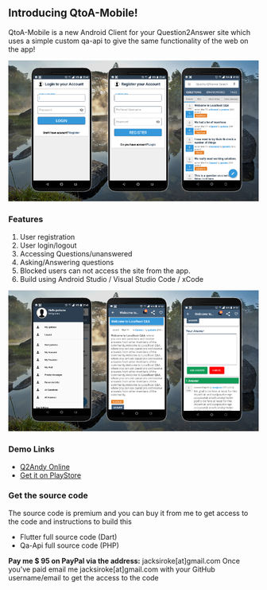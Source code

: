 ## Introducing QtoA-Mobile!

QtoA-Mobile is a new Android Client for your Question2Answer site which uses a simple custom qa-api to give the same functionality of the web on the app!

<img src="q2a1.png"/>

### Features
1. User registration
2. User login/logout
3. Accessing Questions/unanswered
4. Asking/Answering questions
5. Blocked users can not access the site from the app.
6. Build using Android Studio / Visual Studio Code / xCode

<img src="q2a2.png"/>

### Demo Links
- [Q2Andy Online](https://askdev.appsmata.com/)
- [Get it on PlayStore](https://play.google.com/store/apps/details?id=com.appsmata.qtoa)

### Get the source code
The source code is premium and you can buy it from me to get access to the code and instructions to build this
- Flutter full source code (Dart)
- Qa-Api full source code (PHP)

**Pay me $ 95 on PayPal via the address:** jacksiroke[at]gmail.com
Once you've paid email me jacksiroke[at]gmail.com with your GitHub username/email to get the access to the code
